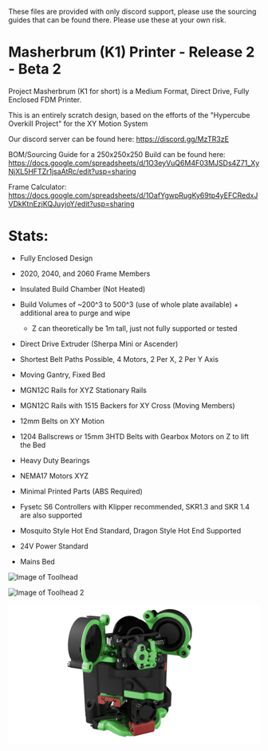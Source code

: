 These files are provided with only discord support, please use the sourcing guides that can be found there. Please use these at your own risk.

# Masherbrum (K1) Printer - Release 2 - Beta 2

Project Masherbrum (K1 for short) is a Medium Format, Direct Drive, Fully Enclosed FDM Printer.

This is an entirely scratch design, based on the efforts of the "Hypercube Overkill Project" for the XY Motion System

Our discord server can be found here: https://discord.gg/MzTR3zE

BOM/Sourcing Guide for a 250x250x250 Build can be found here: https://docs.google.com/spreadsheets/d/1O3eyVuQ6M4F03MJSDs4Z71_XyNjXL5HFTZr1jsaAtRc/edit?usp=sharing

Frame Calculator: https://docs.google.com/spreadsheets/d/1OafYgwpRugKy69tp4yEFCRedxJVDkKtnEzjKQJuyjoY/edit?usp=sharing

# Stats:
- Fully Enclosed Design
- 2020, 2040, and 2060 Frame Members
- Insulated Build Chamber (Not Heated)
- Build Volumes of ~200^3 to 500^3 (use of whole plate available) + additional area to purge and wipe
     - Z can theoretically be 1m tall, just not fully supported or tested

- Direct Drive Extruder (Sherpa Mini or Ascender)

- Shortest Belt Paths Possible, 4 Motors, 2 Per X, 2 Per Y Axis
- Moving Gantry, Fixed Bed

- MGN12C Rails for XYZ Stationary Rails
- MGN12C Rails with 1515 Backers for XY Cross (Moving Members)
- 12mm Belts on XY Motion 
- 1204 Ballscrews or 15mm 3HTD Belts with Gearbox Motors on Z to lift the Bed
- Heavy Duty Bearings
- NEMA17 Motors XYZ

- Minimal Printed Parts (ABS Required)

- Fysetc S6 Controllers with Klipper recommended, SKR1.3 and SKR 1.4 are also supported
- Mosquito Style Hot End Standard, Dragon Style Hot End Supported
- 24V Power Standard
- Mains Bed

![Image of Toolhead](Images/k2_toolhead_r2_02_transp.png?raw=true)
 
![Image of Toolhead 2](Images/k2_toolhead_r2_03_transp.png?raw=true)
  
![Image of Toolhead 3](Images/k2_toolhead_r2_04_transp.png?raw=true)